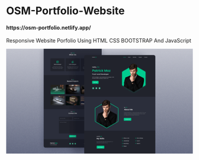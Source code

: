# OSM-Portfolio-Website
<h4>https://osm-portfolio.netlify.app/</h4>
<p>Responsive Website Porfolio Using HTML CSS BOOTSTRAP And JavaScript</p>
<img src="preview.png">